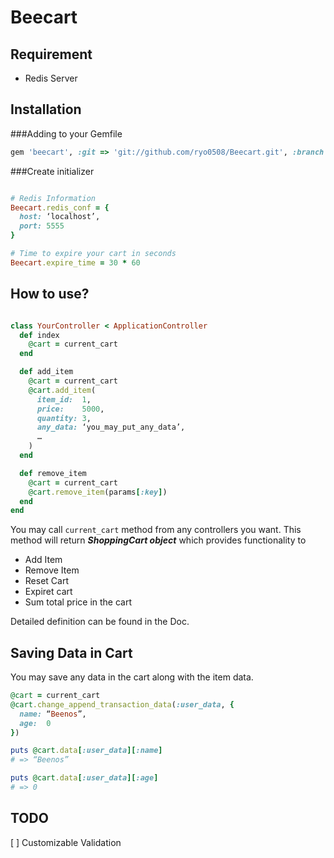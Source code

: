 # Beecart

## Requirement

* Redis Server

## Installation

###Adding to your Gemfile

```ruby
gem 'beecart', :git => 'git://github.com/ryo0508/Beecart.git', :branch => 'master'
```

###Create initializer

```ruby:./config/initializers/beecart.rb

# Redis Information
Beecart.redis_conf = {
  host: ‘localhost’,
  port: 5555
}

# Time to expire your cart in seconds
Beecart.expire_time = 30 * 60
```

## How to use?

```ruby:./app/controllers/your_controller.rb

class YourController < ApplicationController
  def index
    @cart = current_cart
  end

  def add_item
    @cart = current_cart
    @cart.add_item(
      item_id:  1,
      price:    5000,
      quantity: 3,
      any_data: ‘you_may_put_any_data’,
      …
    )
  end

  def remove_item
    @cart = current_cart
    @cart.remove_item(params[:key])
  end
end
```

You may call ```current_cart``` method from any controllers you want. 
This method will return ___ShoppingCart object___  which provides functionality to

* Add Item
* Remove Item
* Reset Cart
* Expiret cart
* Sum total price in the cart

Detailed definition can be found in the Doc.

## Saving Data in Cart

You may save any data in the cart along with the item data.

```ruby
@cart = current_cart
@cart.change_append_transaction_data(:user_data, {
  name: “Beenos”,
  age:  0
})

puts @cart.data[:user_data][:name]
# => “Beenos”

puts @cart.data[:user_data][:age]
# => 0

```

## TODO

[ ] Customizable Validation
